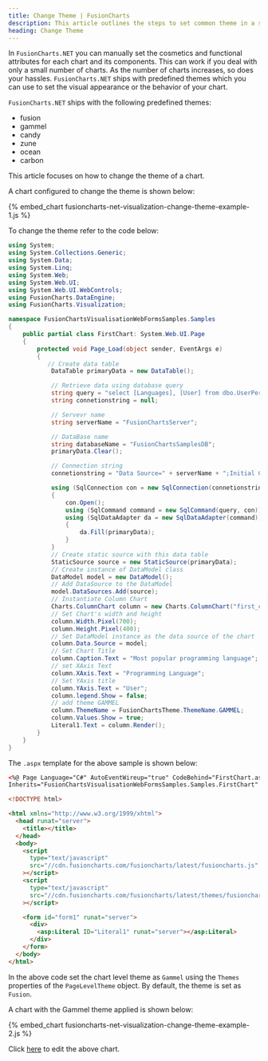 ```yaml
---
title: Change Theme | FusionCharts
description: This article outlines the steps to set common theme in a single page
heading: Change Theme
---
```


In `FusionCharts.NET` you can manually set the cosmetics and functional attributes for each chart and its components. This can work if you deal with only a small number of charts. As the number of charts increases, so does your hassles. `FusionCharts.NET` ships with predefined themes which you can use to set the visual appearance or the behavior of your chart.

`FusionCharts.NET` ships with the following predefined themes:

- fusion
- gammel
- candy
- zune
- ocean
- carbon

This article focuses on how to change the theme of a chart.

A chart configured to change the theme is shown below:

{% embed_chart fusioncharts-net-visualization-change-theme-example-1.js %}

To change the theme refer to the code below:

```csharp
using System;
using System.Collections.Generic;
using System.Data;
using System.Linq;
using System.Web;
using System.Web.UI;
using System.Web.UI.WebControls;
using FusionCharts.DataEngine;
using FusionCharts.Visualization;

namespace FusionChartsVisualisationWebFormsSamples.Samples
{
    public partial class FirstChart: System.Web.UI.Page
    {
        protected void Page_Load(object sender, EventArgs e)
        {
           // Create data table
            DataTable primaryData = new DataTable();

            // Retrieve data using database query
            string query = "select [Languages], [User] from dbo.UserPerLanguage";
            string connetionstring = null;

            // Servevr name
            string serverName = "FusionChartsServer";

            // DataBase name
            string databaseName = "FusionChartsSamplesDB";
            primaryData.Clear();

            // Connection string
            connetionstring = "Data Source=" + serverName + ";Initial Catalog=" + databaseName + ";Trusted_Connection=true;";

            using (SqlConnection con = new SqlConnection(connetionstring))
            {
                con.Open();
                using (SqlCommand command = new SqlCommand(query, con))
                using (SqlDataAdapter da = new SqlDataAdapter(command))
                {
                    da.Fill(primaryData);
                }
            }
            // Create static source with this data table
            StaticSource source = new StaticSource(primaryData);
            // Create instance of DataModel class
            DataModel model = new DataModel();
            // Add DataSource to the DataModel
            model.DataSources.Add(source);
            // Instantiate Column Chart
            Charts.ColumnChart column = new Charts.ColumnChart("first_chart");
            // Set Chart's width and height
            column.Width.Pixel(700);
            column.Height.Pixel(400);
            // Set DataModel instance as the data source of the chart
            column.Data.Source = model;
            // Set Chart Title
            column.Caption.Text = "Most popular programming language";
            // set XAxis Text
            column.XAxis.Text = "Programming Language";
            // Set YAxis title
            column.YAxis.Text = "User";
            column.legend.Show = false;
            // add theme GAMMEL
            column.ThemeName = FusionChartsTheme.ThemeName.GAMMEL;
            column.Values.Show = true;
            Literal1.Text = column.Render();
        }
    }
}
```

The `.aspx` template for the above sample is shown below:

```html
<%@ Page Language="C#" AutoEventWireup="true" CodeBehind="FirstChart.aspx.cs"
Inherits="FusionChartsVisualisationWebFormsSamples.Samples.FirstChart" %>

<!DOCTYPE html>

<html xmlns="http://www.w3.org/1999/xhtml">
  <head runat="server">
    <title></title>
  </head>
  <body>
    <script
      type="text/javascript"
      src="//cdn.fusioncharts.com/fusioncharts/latest/fusioncharts.js"
    ></script>
    <script
      type="text/javascript"
      src="//cdn.fusioncharts.com/fusioncharts/latest/themes/fusioncharts.theme.fusion.js"
    ></script>

    <form id="form1" runat="server">
      <div>
        <asp:Literal ID="Literal1" runat="server"></asp:Literal>
      </div>
    </form>
  </body>
</html>
```

In the above code set the chart level theme as `Gammel` using the `Themes` properties of the `PageLevelTheme` object. By default, the theme is set as `Fusion`.

A chart with the Gammel theme applied is shown below:

{% embed_chart fusioncharts-net-visualization-change-theme-example-2.js %}

Click [here](https://dotnetfiddle.net/wIGPdp) to edit the above chart.

